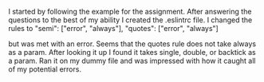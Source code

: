 I started by following the example for the assignment. After answering the questions to the best of my ability I created the .eslintrc file.
I changed the rules to
"semi": ["error", "always"],
"quotes": ["error", "always"]

but was met with an error. Seems that the quotes rule does not take always as a param.
After looking it up I found it takes single, double, or backtick as a param.
Ran it on my dummy file and was impressed with how it caught all of my potential errors.
